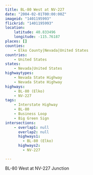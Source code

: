 ```yaml
---
title: BL-80 West at NV-227
date: "2004-02-01T00:00:00Z"
imageid: "1401195993"
flickrid: "1401195993"
location:
    latitude: 40.833496
    longitude: -115.76187
places: []
counties:
    - Elko County|Nevada|United States
countries:
    - United States
states:
    - Nevada|United States
highwaytypes:
    - Nevada State Highway
    - Nevada State Highway
highways:
    - BL-80 (Elko)
    - NV-227
tags:
    - Interstate Highway
    - BL-80
    - Business Loop
    - Big Green Sign
intersections:
    - overlap1: null
      overlap2: null
      highways1:
        - BL-80 (Elko)
      highways2:
        - NV-227

---
```

BL-80 West at NV-227 Junction